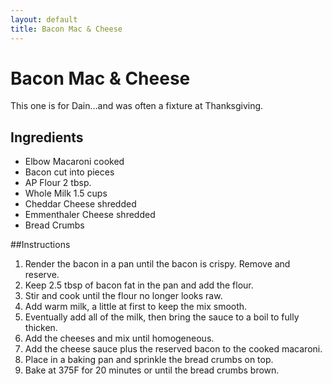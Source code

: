 ```yaml
---
layout: default
title: Bacon Mac & Cheese
---
```

Bacon Mac & Cheese
======================
This one is for Dain…and was often a fixture at Thanksgiving.

## Ingredients


* Elbow Macaroni cooked
* Bacon cut into pieces
* AP Flour 2 tbsp.
* Whole Milk 1.5 cups
* Cheddar Cheese shredded
* Emmenthaler Cheese shredded
* Bread Crumbs


##Instructions

1. Render the bacon in a pan until the bacon is crispy. Remove and reserve.
2. Keep 2.5 tbsp of bacon fat in the pan and add the flour.
3. Stir and cook until the flour no longer looks raw.
4. Add warm milk, a little at first to keep the mix smooth.
5. Eventually add all of the milk, then bring the sauce to a boil to fully thicken.
6. Add the cheeses and mix until homogeneous.
7. Add the cheese sauce plus the reserved bacon to the cooked macaroni.
8. Place in a baking pan and sprinkle the bread crumbs on top.
9. Bake at 375F for 20 minutes or until the bread crumbs brown.
